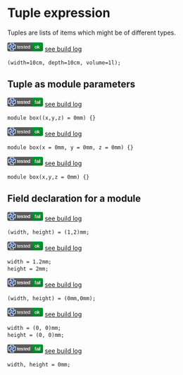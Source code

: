 
# Tuple expression

Tuples are lists of items which might be of different types.

![test](.test/tuple_named_tuple.png)
[see build log](.test/tuple_named_tuple.log)

```µcad,tuple_named_tuple
(width=10cm, depth=10cm, volume=1l);
```

## Tuple as module parameters

![test](.test/tuple_parameters_A.png)
[see build log](.test/tuple_parameters_A.log)

```µcad,tuple_parameters_A#fail
module box((x,y,z) = 0mm) {}
```

![test](.test/tuple_parameters_B.png)
[see build log](.test/tuple_parameters_B.log)

```µcad,tuple_parameters_B
module box(x = 0mm, y = 0mm, z = 0mm) {}
```

![test](.test/tuple_parameters_C.png)
[see build log](.test/tuple_parameters_C.log)

```µcad,tuple_parameters_C#fail
module box(x,y,z = 0mm) {}
```

## Field declaration for a module

![test](.test/tuple_fields_A.png)
[see build log](.test/tuple_fields_A.log)

```µcad,tuple_fields_A#fail
(width, height) = (1,2)mm;
```

![test](.test/tuple_fields_B.png)
[see build log](.test/tuple_fields_B.log)

```µcad,tuple_fields_B
width = 1.2mm;
height = 2mm;
```

![test](.test/tuple_fields_C.png)
[see build log](.test/tuple_fields_C.log)

```µcad,tuple_fields_C#fail
(width, height) = (0mm,0mm);
```

![test](.test/tuple_fields_D.png)
[see build log](.test/tuple_fields_D.log)

```µcad,tuple_fields_D
width = (0, 0)mm;
height = (0, 0)mm;
```

![test](.test/tuple_fields_E.png)
[see build log](.test/tuple_fields_E.log)

```µcad,tuple_fields_E#fail
width, height = 0mm;
```
